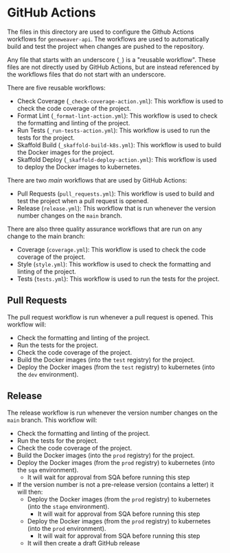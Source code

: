 # GitHub Actions

The files in this directory are used to configure the Github Actions workflows for
`geneweaver-api`. The workflows are used to automatically build and test the project
when changes are pushed to the repository.

Any file that starts with an underscore (`_`) is a "reusable workflow". These files
are not directly used by GitHub Actions, but are instead referenced by the workflows
files that do not start with an underscore.

There are five reusable workflows:

- Check Coverage (`_check-coverage-action.yml`): This workflow is used to check the code
  coverage of the project.
- Format Lint (`_format-lint-action.yml`): This workflow is used to check the formatting
  and linting of the project.
- Run Tests (`_run-tests-action.yml`): This workflow is used to run the tests for the
  project.
- Skaffold Build (`_skaffold-build-k8s.yml`): This workflow is used to build the
  Docker images for the project.
- Skaffold Deploy (`_skaffold-deploy-action.yml`): This workflow is used to deploy the
  Docker images to kubernetes.

There are two _main_ workflows that are used by GitHub Actions:

- Pull Requests (`pull_requests.yml`): This workflow is used to build and test the
  project when a pull request is opened.
- Release (`release.yml`): This workflow that is run whenever the version number changes
  on the `main` branch.

There are also three quality assurance workflows that are run on any change to the main
branch:

- Coverage (`coverage.yml`): This workflow is used to check the code coverage of the
  project.
- Style (`style.yml`): This workflow is used to check the formatting and linting of the
  project.
- Tests (`tests.yml`): This workflow is used to run the tests for the project.


## Pull Requests

The pull request workflow is run whenever a pull request is opened. This workflow
will:

- Check the formatting and linting of the project.
- Run the tests for the project.
- Check the code coverage of the project.
- Build the Docker images (into the `test` registry) for the project.
- Deploy the Docker images (from the `test` registry) to kubernetes (into the `dev` 
  environment).

## Release

The release workflow is run whenever the version number changes on the `main` branch.
This workflow will:

- Check the formatting and linting of the project.
- Run the tests for the project.
- Check the code coverage of the project.
- Build the Docker images (into the `prod` registry) for the project.
- Deploy the Docker images (from the `prod` registry) to kubernetes (into the `sqa` 
  environment).
  - It will wait for approval from SQA before running this step
- If the version number is not a pre-release version (contains a letter) it will then:
    - Deploy the Docker images (from the `prod` registry) to kubernetes (into the 
      `stage` environment).
      - It will wait for approval from SQA before running this step
    - Deploy the Docker images (from the `prod` registry) to kubernetes (into the `prod` 
      environment).
      - It will wait for approval from SQA before running this step
    - It will then create a draft GitHub release